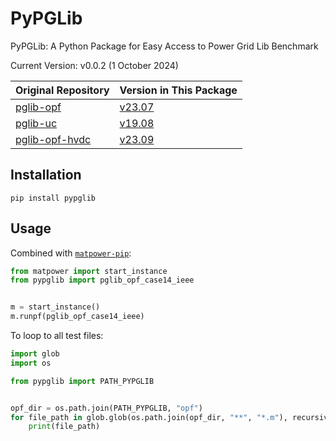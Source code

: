 # PyPGLib

PyPGLib: A Python Package for Easy Access to Power Grid Lib Benchmark

Current Version: v0.0.2 (1 October 2024)

| Original Repository                                                   | Version in This Package                                                           |
| --------------------------------------------------------------------- | --------------------------------------------------------------------------------- |
| [pglib-opf](https://github.com/power-grid-lib/pglib-opf)              | [v23.07](https://github.com/power-grid-lib/pglib-opf/releases/tag/v23.07)         |
| [pglib-uc](https://github.com/power-grid-lib/pglib-uc)                | [v19.08](https://github.com/power-grid-lib/pglib-uc/releases/tag/v19.08)          |
| [pglib-opf-hvdc](https://github.com/power-grid-lib/pglib-opf-hvdc)    | [v23.09](https://github.com/power-grid-lib/pglib-opf-hvdc/releases/tag/v23.09)    |

## Installation

```shell
pip install pypglib
```

## Usage

Combined with [`matpower-pip`](https://github.com/yasirroni/matpower-pip):

```python
from matpower import start_instance
from pypglib import pglib_opf_case14_ieee


m = start_instance()
m.runpf(pglib_opf_case14_ieee)
```

To loop to all test files:

```python
import glob
import os

from pypglib import PATH_PYPGLIB


opf_dir = os.path.join(PATH_PYPGLIB, "opf")
for file_path in glob.glob(os.path.join(opf_dir, "**", "*.m"), recursive=True):
    print(file_path)
```

<!-- Combined with [`PyOPF`](https://github.com/seonho-park/PyOPF):

```python
import opf
from pypglib import pglib_opf_case14_ieee

model = opf.build_model('acopf')
network = opf.parse_file(pglib_opf_case14_ieee)
model.instantiate(network)
result = model.solve(solver_option={'print_level' : 5, 'linear_solver': 'ma27'}, tee=True)
``` -->
